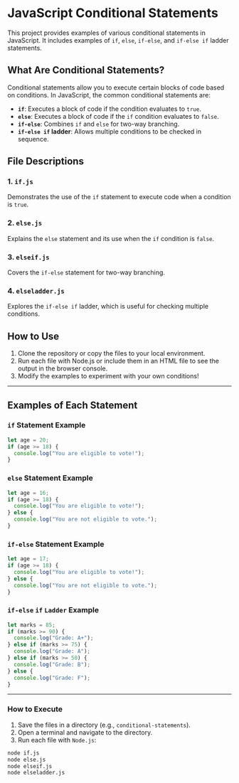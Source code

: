 # JavaScript Conditional Statements

This project provides examples of various conditional statements in JavaScript. It includes examples of `if`, `else`, `if-else`, and `if-else if` ladder statements.

## What Are Conditional Statements?

Conditional statements allow you to execute certain blocks of code based on conditions. In JavaScript, the common conditional statements are:

- **`if`**: Executes a block of code if the condition evaluates to `true`.
- **`else`**: Executes a block of code if the `if` condition evaluates to `false`.
- **`if-else`**: Combines `if` and `else` for two-way branching.
- **`if-else if` ladder**: Allows multiple conditions to be checked in sequence.

## File Descriptions

### 1. `if.js`

Demonstrates the use of the `if` statement to execute code when a condition is `true`.

### 2. `else.js`

Explains the `else` statement and its use when the `if` condition is `false`.

### 3. `elseif.js`

Covers the `if-else` statement for two-way branching.

### 4. `elseladder.js`

Explores the `if-else if` ladder, which is useful for checking multiple conditions.

## How to Use

1. Clone the repository or copy the files to your local environment.
2. Run each file with Node.js or include them in an HTML file to see the output in the browser console.
3. Modify the examples to experiment with your own conditions!

---

## Examples of Each Statement

### `if` Statement Example

```javascript
let age = 20;
if (age >= 18) {
  console.log("You are eligible to vote!");
}
```

### `else` Statement Example

```javascript
let age = 16;
if (age >= 18) {
  console.log("You are eligible to vote!");
} else {
  console.log("You are not eligible to vote.");
}
```

### `if-else` Statement Example

```javascript
let age = 17;
if (age >= 18) {
  console.log("You are eligible to vote!");
} else {
  console.log("You are not eligible to vote.");
}
```

### `if-else` `if` `Ladder` Example

```javascript
let marks = 85;
if (marks >= 90) {
  console.log("Grade: A+");
} else if (marks >= 75) {
  console.log("Grade: A");
} else if (marks >= 50) {
  console.log("Grade: B");
} else {
  console.log("Grade: F");
}
```

---

### How to Execute

1. Save the files in a directory (e.g., `conditional-statements`).
2. Open a terminal and navigate to the directory.
3. Run each file with `Node.js`:

```bash
node if.js
node else.js
node elseif.js
node elseladder.js
```
